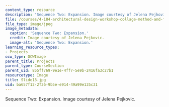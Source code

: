 ```yaml
---
content_type: resource
description: 'Sequence Two: Expansion. Image courtesy of Jelena Pejkovic.'
file: /courses/4-184-architectural-design-workshop-collage-method-and-form-spring-2004/ba657f122f369b5ee91449a99e135c31_Slide13.jpg
file_type: image/jpeg
image_metadata:
  caption: 'Sequence Two: Expansion.'
  credit: Image courtesy of Jelena Pejkovic.
  image-alt: 'Sequence Two: Expansion.'
learning_resource_types:
- Projects
ocw_type: OCWImage
parent_title: Projects
parent_type: CourseSection
parent_uid: 855ff769-9e1e-4ff7-5e9b-2416fa3c27b1
resourcetype: Image
title: Slide13.jpg
uid: ba657f12-2f36-9b5e-e914-49a99e135c31
---
```

Sequence Two: Expansion. Image courtesy of Jelena Pejkovic.

